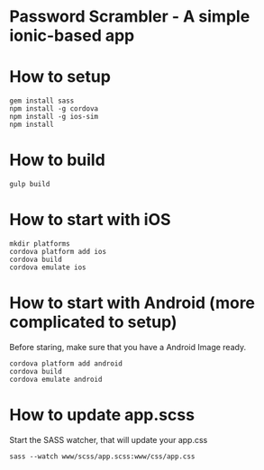 Password Scrambler - A simple ionic-based app
=====================

# How to setup

    gem install sass
    npm install -g cordova
    npm install -g ios-sim
    npm install

# How to build

    gulp build

# How to start with iOS

    mkdir platforms
    cordova platform add ios
    cordova build
    cordova emulate ios

# How to start with Android (more complicated to setup)

Before staring, make sure that you have a Android Image ready.

    cordova platform add android
    cordova build
    cordova emulate android

# How to update app.scss

Start the SASS watcher, that will update your app.css

    sass --watch www/scss/app.scss:www/css/app.css